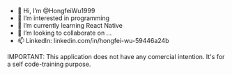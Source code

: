 - 👋 Hi, I’m @HongfeiWu1999
- 👀 I’m interested in programming
- 🌱 I’m currently learning React Native
- 💞️ I’m looking to collaborate on ...
- 📫 LinkedIn: linkedin.com/in/hongfei-wu-59446a24b

<!---
HongfeiWu1999/HongfeiWu1999 is a ✨ special ✨ repository because its `README.md` (this file) appears on your GitHub profile.
You can click the Preview link to take a look at your changes.
--->
IMPORTANT:
This application does not have any comercial intention. It's for a self code-training purpose.
